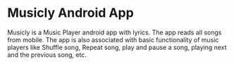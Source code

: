 # Musicly Android App

Musicly is a Music Player android app with lyrics.
The app reads all songs from mobile.
The app is also associated with basic functionality of music players like Shuffle song, Repeat song, play and pause a song, playing next and the previous song, etc.
